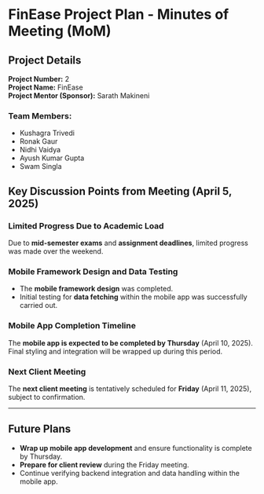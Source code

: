 # FinEase Project Plan - Minutes of Meeting (MoM)

## Project Details  
**Project Number:** 2  
**Project Name:** FinEase  
**Project Mentor (Sponsor):** Sarath Makineni  

### Team Members:  
- Kushagra Trivedi  
- Ronak Gaur  
- Nidhi Vaidya  
- Ayush Kumar Gupta  
- Swam Singla  

## Key Discussion Points from Meeting (April 5, 2025)  

### Limited Progress Due to Academic Load  
Due to **mid-semester exams** and **assignment deadlines**, limited progress was made over the weekend.

### Mobile Framework Design and Data Testing  
- The **mobile framework design** was completed.  
- Initial testing for **data fetching** within the mobile app was successfully carried out.  

### Mobile App Completion Timeline  
The **mobile app is expected to be completed by Thursday** (April 10, 2025). Final styling and integration will be wrapped up during this period.

### Next Client Meeting  
The **next client meeting** is tentatively scheduled for **Friday** (April 11, 2025), subject to confirmation.

---

## Future Plans  

- **Wrap up mobile app development** and ensure functionality is complete by Thursday.  
- **Prepare for client review** during the Friday meeting.  
- Continue verifying backend integration and data handling within the mobile app.
